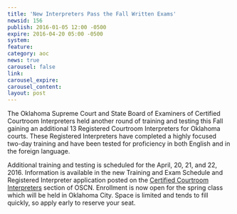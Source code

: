 ```yaml
---
title: 'New Interpreters Pass the Fall Written Exams'
newsid: 156
publish: 2016-01-05 12:00 -0500
expire: 2016-04-20 05:00 -0500
system: 
feature: 
category: aoc
news: true
carousel: false
link: 
carousel_expire: 
carousel_content: 
layout: post
---
```

<p>The Oklahoma Supreme Court and State Board of Examiners of Certified Courtroom Interpreters held another round of training and testing this Fall gaining an additional 13 Registered Courtroom Interpreters for Oklahoma courts.  These Registered Interpreters have completed a highly focused two-day training and have been tested for proficiency in both English and in the foreign language.</p>
<p>Additional training and testing is scheduled for the April, 20, 21, and 22, 2016.  Information is available in the new Training and Exam Schedule and Registered Interpreter application posted on the <a href="http://www.oscn.net/static/forms/aoc_forms/interpreter.asp" target="_blank">Certified Courtroom Interpreters</a> section of OSCN.  Enrollment is now open for the spring class which will be held in Oklahoma City.  Space is limited and tends to fill quickly, so apply early to reserve your seat.</p>